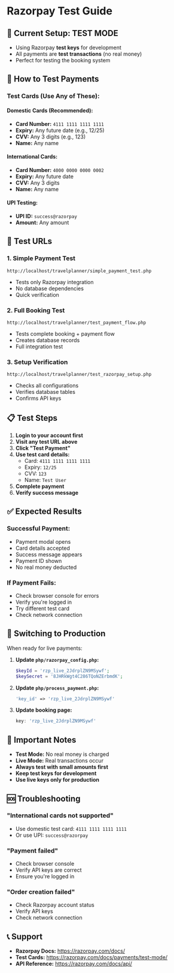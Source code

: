 # Razorpay Test Guide

## 🎯 **Current Setup: TEST MODE**
- Using Razorpay **test keys** for development
- All payments are **test transactions** (no real money)
- Perfect for testing the booking system

## 🧪 **How to Test Payments**

### **Test Cards (Use Any of These):**

#### **Domestic Cards (Recommended):**
- **Card Number:** `4111 1111 1111 1111`
- **Expiry:** Any future date (e.g., 12/25)
- **CVV:** Any 3 digits (e.g., 123)
- **Name:** Any name

#### **International Cards:**
- **Card Number:** `4000 0000 0000 0002`
- **Expiry:** Any future date
- **CVV:** Any 3 digits
- **Name:** Any name

#### **UPI Testing:**
- **UPI ID:** `success@razorpay`
- **Amount:** Any amount

## 🚀 **Test URLs**

### **1. Simple Payment Test**
```
http://localhost/travelplanner/simple_payment_test.php
```
- Tests only Razorpay integration
- No database dependencies
- Quick verification

### **2. Full Booking Test**
```
http://localhost/travelplanner/test_payment_flow.php
```
- Tests complete booking + payment flow
- Creates database records
- Full integration test

### **3. Setup Verification**
```
http://localhost/travelplanner/test_razorpay_setup.php
```
- Checks all configurations
- Verifies database tables
- Confirms API keys

## 📋 **Test Steps**

1. **Login to your account first**
2. **Visit any test URL above**
3. **Click "Test Payment"**
4. **Use test card details:**
   - Card: `4111 1111 1111 1111`
   - Expiry: `12/25`
   - CVV: `123`
   - Name: `Test User`
5. **Complete payment**
6. **Verify success message**

## ✅ **Expected Results**

### **Successful Payment:**
- Payment modal opens
- Card details accepted
- Success message appears
- Payment ID shown
- No real money deducted

### **If Payment Fails:**
- Check browser console for errors
- Verify you're logged in
- Try different test card
- Check network connection

## 🔄 **Switching to Production**

When ready for live payments:

1. **Update `php/razorpay_config.php`:**
   ```php
   $keyId = 'rzp_live_2JdrplZN9MSywf';
   $keySecret = '8JHRkWgt4C286TQoNZErbmdK';
   ```

2. **Update `php/process_payment.php`:**
   ```php
   'key_id' => 'rzp_live_2JdrplZN9MSywf'
   ```

3. **Update booking page:**
   ```javascript
   key: 'rzp_live_2JdrplZN9MSywf'
   ```

## 🚨 **Important Notes**

- **Test Mode:** No real money is charged
- **Live Mode:** Real transactions occur
- **Always test with small amounts first**
- **Keep test keys for development**
- **Use live keys only for production**

## 🆘 **Troubleshooting**

### **"International cards not supported"**
- Use domestic test card: `4111 1111 1111 1111`
- Or use UPI: `success@razorpay`

### **"Payment failed"**
- Check browser console
- Verify API keys are correct
- Ensure you're logged in

### **"Order creation failed"**
- Check Razorpay account status
- Verify API keys
- Check network connection

## 📞 **Support**

- **Razorpay Docs:** https://razorpay.com/docs/
- **Test Cards:** https://razorpay.com/docs/payments/test-mode/
- **API Reference:** https://razorpay.com/docs/api/ 
